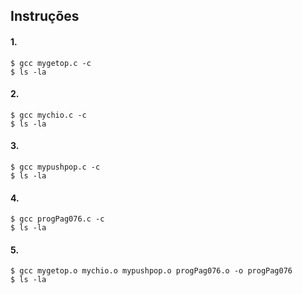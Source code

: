 ## Instruções

#### 1.
```
$ gcc mygetop.c -c
$ ls -la
```

#### 2.
```
$ gcc mychio.c -c
$ ls -la
```

#### 3.
```
$ gcc mypushpop.c -c
$ ls -la
```

#### 4.
```
$ gcc progPag076.c -c
$ ls -la
```

#### 5.
```
$ gcc mygetop.o mychio.o mypushpop.o progPag076.o -o progPag076
$ ls -la
```
